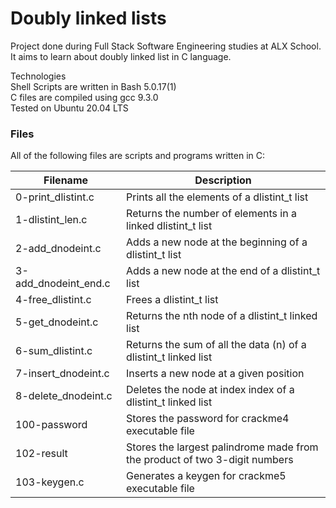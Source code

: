 # Doubly linked lists
Project done during Full Stack Software Engineering studies at ALX School. It aims to learn about doubly linked list in C language.

Technologies<br>
Shell Scripts are written in Bash 5.0.17(1)<br>
C files are compiled using gcc 9.3.0<br>
Tested on Ubuntu 20.04 LTS<br>

### Files
All of the following files are scripts and programs written in C:

|Filename	             | Description |
---------------------   | --------------------------- |
|0-print_dlistint.c  |	Prints all the elements of a dlistint_t list
|1-dlistint_len.c	| Returns the number of elements in a linked dlistint_t list
|2-add_dnodeint.c	 | Adds a new node at the beginning of a dlistint_t list
|3-add_dnodeint_end.c |	Adds a new node at the end of a dlistint_t list
|4-free_dlistint.c	| Frees a dlistint_t list
|5-get_dnodeint.c	 | Returns the nth node of a dlistint_t linked list
|6-sum_dlistint.c	| Returns the sum of all the data (n) of a dlistint_t linked list
|7-insert_dnodeint.c |	Inserts a new node at a given position
|8-delete_dnodeint.c |	Deletes the node at index index of a dlistint_t linked list
|100-password |	Stores the password for crackme4 executable file
|102-result	| Stores the largest palindrome made from the product of two 3-digit numbers
|103-keygen.c	| Generates a keygen for crackme5 executable file
